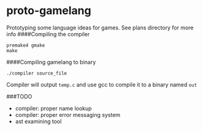 proto-gamelang
==============

Prototyping some language ideas for games. See plans directory for more info
####Compiling the compiler

    premake4 gmake
    make
  
####Compiling gamelang to binary

    ./compiler source_file

Compiler will output `temp.c` and use gcc to compile it to a binary named `out`

###TODO
- compiler: proper name lookup
- compiler: proper error messaging system
- ast examining tool
